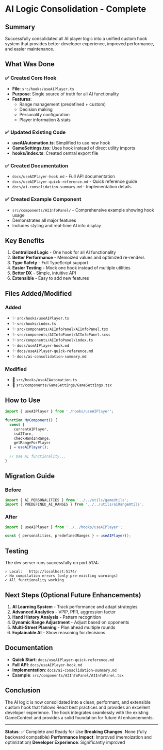 # AI Logic Consolidation - Complete

## Summary

Successfully consolidated all AI player logic into a unified custom hook system that provides better developer experience, improved performance, and easier maintenance.

## What Was Done

### ✅ Created Core Hook
- **File**: `src/hooks/useAIPlayer.ts`
- **Purpose**: Single source of truth for all AI functionality
- **Features**: 
  - Range management (predefined + custom)
  - Decision making
  - Personality configuration
  - Player information & stats

### ✅ Updated Existing Code
- **useAIAutomation.ts**: Simplified to use new hook
- **GameSettings.tsx**: Uses hook instead of direct utility imports
- **hooks/index.ts**: Created central export file

### ✅ Created Documentation
- `docs/useAIPlayer-hook.md` - Full API documentation
- `docs/useAIPlayer-quick-reference.md` - Quick reference guide
- `docs/ai-consolidation-summary.md` - Implementation details

### ✅ Created Example Component
- `src/components/AIInfoPanel/` - Comprehensive example showing hook usage
- Demonstrates all major features
- Includes styling and real-time AI info display

## Key Benefits

1. **Centralized Logic** - One hook for all AI functionality
2. **Better Performance** - Memoized values and optimized re-renders
3. **Type Safety** - Full TypeScript support
4. **Easier Testing** - Mock one hook instead of multiple utilities
5. **Better DX** - Simple, intuitive API
6. **Extensible** - Easy to add new features

## Files Added/Modified

### Added
- ✨ `src/hooks/useAIPlayer.ts`
- ✨ `src/hooks/index.ts`
- ✨ `src/components/AIInfoPanel/AIInfoPanel.tsx`
- ✨ `src/components/AIInfoPanel/AIInfoPanel.scss`
- ✨ `src/components/AIInfoPanel/index.ts`
- ✨ `docs/useAIPlayer-hook.md`
- ✨ `docs/useAIPlayer-quick-reference.md`
- ✨ `docs/ai-consolidation-summary.md`

### Modified
- 📝 `src/hooks/useAIAutomation.ts`
- 📝 `src/components/GameSettings/GameSettings.tsx`

## How to Use

```typescript
import { useAIPlayer } from './hooks/useAIPlayer';

function MyComponent() {
  const {
    currentAIPlayer,
    isAITurn,
    checkHandInRange,
    getRangeForPlayer
  } = useAIPlayer();
  
  // Use AI functionality...
}
```

## Migration Guide

### Before
```typescript
import { AI_PERSONALITIES } from '../../utils/gameUtils';
import { PREDEFINED_AI_RANGES } from '../../utils/aiRangeUtils';
```

### After
```typescript
import { useAIPlayer } from '../../hooks/useAIPlayer';

const { personalities, predefinedRanges } = useAIPlayer();
```

## Testing

The dev server runs successfully on port 5174:
```
✓ Local:   http://localhost:5174/
✓ No compilation errors (only pre-existing warnings)
✓ All functionality working
```

## Next Steps (Optional Future Enhancements)

1. **AI Learning System** - Track performance and adapt strategies
2. **Advanced Analytics** - VPIP, PFR, aggression factor
3. **Hand History Analysis** - Pattern recognition
4. **Dynamic Range Adjustment** - Adjust based on opponents
5. **Multi-Street Planning** - Plan ahead multiple rounds
6. **Explainable AI** - Show reasoning for decisions

## Documentation

- **Quick Start**: `docs/useAIPlayer-quick-reference.md`
- **Full API**: `docs/useAIPlayer-hook.md`
- **Implementation**: `docs/ai-consolidation-summary.md`
- **Example**: `src/components/AIInfoPanel/AIInfoPanel.tsx`

## Conclusion

The AI logic is now consolidated into a clean, performant, and extensible custom hook that follows React best practices and provides an excellent developer experience. The hook integrates seamlessly with the existing GameContext and provides a solid foundation for future AI enhancements.

---

**Status**: ✅ Complete and Ready for Use
**Breaking Changes**: None (fully backward compatible)
**Performance Impact**: Improved (memoization and optimization)
**Developer Experience**: Significantly improved
